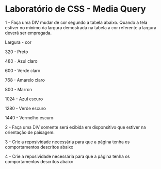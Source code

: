 # Laboratório de CSS - Media Query

1 - Faça uma DIV mudar de cor segundo a tabela abaixo. Quando a tela estiver
no mínimo da largura demostrada na tabela a cor referente a largura deverá
ser empregada.

Largura - cor

320 - Preto

480 - Azul claro

600 - Verde claro

768 - Amarelo claro

800 - Marron

1024 - Azul escuro

1280 - Verde escuro

1440 - Vermelho escuro

2 - Faça uma DIV somente será exibida em disponsitivo que estiver na orientação de paisagem.

3 - Crie a reposividade necessária para que a página tenha os comportamentos
descritos abaixo

4 - Crie a reposividade necessária para que a página tenha os comportamentos
descritos abaixo